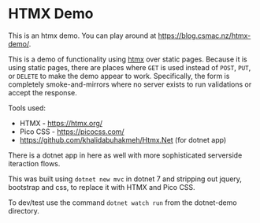 # HTMX Demo

This is an htmx demo. You can play around at https://blog.csmac.nz/htmx-demo/.

This is a demo of functionality using [htmx](https://htmx.org/) over static pages. Because it is using static pages, there are places where `GET` is used instead of `POST`, `PUT`, or `DELETE` to make the demo appear to work. Specifically, the form is completely smoke-and-mirrors where no server exists to run validations or accept the response.

Tools used:

* HTMX - https://htmx.org/
* Pico CSS - https://picocss.com/
* https://github.com/khalidabuhakmeh/Htmx.Net (for dotnet app)

There is a dotnet app in here as well with more sophisticated serverside iteraction flows.

This was built using `dotnet new mvc` in dotnet 7 and stripping out jquery, bootstrap and css, to replace it with HTMX and Pico CSS.

To dev/test use the command `dotnet watch run` from the dotnet-demo directory.
